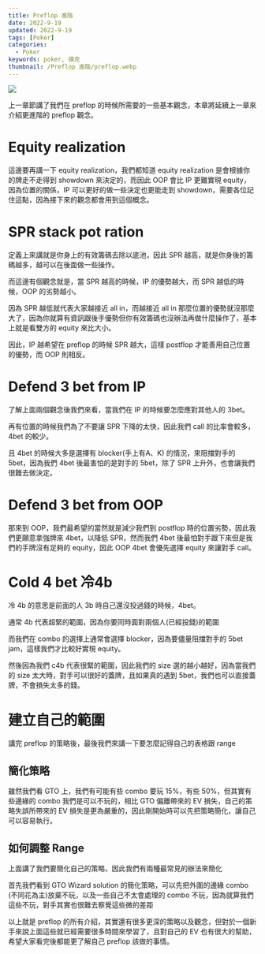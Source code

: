 ```yaml
---
title: Preflop 進階
date: 2022-9-19
updated: 2022-9-19
tags: [Poker]
categories:
  - Poker
keywords: poker, 撲克
thumbnail: /Preflop 進階/preflop.webp
---
```


![](/blog/assets/preflop.webp)

<!-- more -->

上一章節講了我們在 preflop 的時候所需要的一些基本觀念，本章將延續上一章來介紹更進階的 preflop 觀念。

# Equity realization

這邊要再講一下 equity realization，我們都知道 equity realization 是會根據你的牌走不走得到 showdown 來決定的，而因此 OOP 會比 IP 更難實現 equity，因為位置的關係，IP 可以更好的做一些決定也更能走到 showdown，需要各位記住這點，因為接下來的觀念都會用到這個概念。

# SPR stack pot ration

定義上來講就是你身上的有效籌碼去除以底池，因此 SPR 越高，就是你身後的籌碼越多，越可以在後面做一些操作。

而這邊有個觀念就是，當 SPR 越高的時候，IP 的優勢越大，而 SPR 越低的時候，OOP 的劣勢越小。

因為 SPR 越低就代表大家越接近 all in，而越接近 all in 那麼位置的優勢就沒那麼大了，因為你就算有資訊跟後手優勢但你有效籌碼也沒辦法再做什麼操作了，基本上就是看雙方的 equity 來比大小。

因此，IP 越希望在 preflop 的時候 SPR 越大，這樣 postflop 才能善用自己位置的優勢，而 OOP 則相反。

# Defend 3 bet from IP

了解上面兩個觀念後我們來看，當我們在 IP 的時候要怎麼應對其他人的 3bet。

再有位置的時候我們為了不要讓 SPR 下降的太快，因此我們 call 的比率會較多，4bet 的較少。

且 4bet 的時候大多是選擇有 blocker(手上有A、K) 的情況，來阻擋對手的 5bet，因為我們 4bet 後最害怕的是對手的 5bet，除了 SPR 上升外，也會讓我們很難去做決定。

# Defend 3 bet from OOP

那來到 OOP，我們最希望的當然就是減少我們到 postflop 時的位置劣勢，因此我們更願意拿強牌來 4bet，以降低 SPR，然而我們 4bet 後最怕對手跟下來但是我們的手牌沒有足夠的 equity，因此 OOP 4bet 會優先選擇 equity 來讓對手 call。

# Cold 4 bet 冷4b

冷 4b 的意思是前面的人 3b 時自己還沒投過錢的時候，4bet。

通常 4b 代表超緊的範圍，因為你要同時面對兩個人(已經投錢)的範圍

而我們在 combo 的選擇上通常會選擇 blocker，因為要儘量阻擋對手的 5bet jam，這樣我們才比較好實現 equity。

然後因為我們 c4b 代表很緊的範圍，因此我們的 size 選的越小越好，因為當我們的 size 太大時，對手可以很好的蓋牌，且如果真的遇到 5bet，我們也可以直接蓋牌，不會損失太多的錢。

# 建立自己的範圍

講完 preflop 的策略後，最後我們來講一下要怎麼記得自己的表格跟 range

## 簡化策略

雖然我們看 GTO 上，我們有可能有些 combo 要玩 15%，有些 50%，但其實有些邊緣的 combo 我們是可以不玩的，相比 GTO 偏離帶來的 EV 損失，自己的策略失誤所帶來的 EV 損失是更為嚴重的，因此剛開始時可以先把策略簡化，讓自己可以容易執行。

## 如何調整 Range

上面講了我們要簡化自己的策略，因此我們有兩種最常見的辦法來簡化

首先我們看到 GTO Wizard solution 的簡化策略，可以先把外圍的邊緣 combo (不同花為主)放棄不玩，以及一些自己不太會處理的 combo 不玩，因為就算我們這些不玩，對手其實也很難去察覺這些微的差距

以上就是 preflop 的所有介紹，其實還有很多更深的策略以及觀念，但對於一個新手來說上面這些就已經需要很多時間來學習了，且對自己的 EV 也有很大的幫助，希望大家看完後都能更了解自己 preflop 該做的事情。

